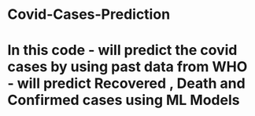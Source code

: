 # Covid-Cases-Prediction
# In this code - will predict the covid cases by using past data from WHO - will predict Recovered , Death and Confirmed cases using ML Models 
